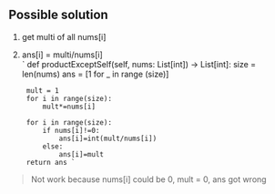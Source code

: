 ## Possible solution
1. get multi of all nums[i]
2. ans[i] = multi/nums[i]  
` def productExceptSelf(self, nums: List[int]) -> List[int]:
        size = len(nums)
        ans = [1 for _ in range (size)]
        
        mult = 1
        for i in range(size):
            mult*=nums[i]
        
        for i in range(size):
            if nums[i]!=0:
                ans[i]=int(mult/nums[i])
            else:
                ans[i]=mult
        return ans `
>Not work because nums[i] could be 0, mult = 0, ans got wrong
